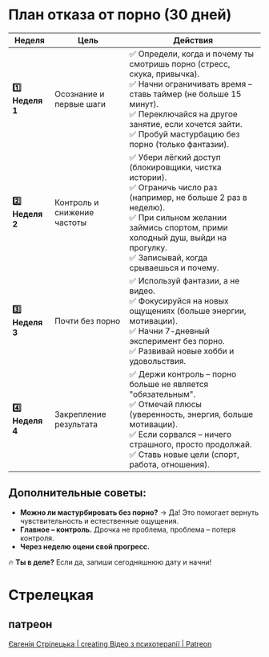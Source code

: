 # План отказа от порно (30 дней)

| Неделя           | Цель                        | Действия                                                                                                                                                                                                                                                    |
| ---------------- | --------------------------- | ----------------------------------------------------------------------------------------------------------------------------------------------------------------------------------------------------------------------------------------------------------- |
| **1️⃣ Неделя 1** | Осознание и первые шаги     | ✅ Определи, когда и почему ты смотришь порно (стресс, скука, привычка).<br> ✅ Начни ограничивать время – ставь таймер (не больше 15 минут).<br> ✅ Переключайся на другое занятие, если хочется зайти.<br> ✅ Пробуй мастурбацию без порно (только фантазии). |
| **2️⃣ Неделя 2** | Контроль и снижение частоты | ✅ Убери лёгкий доступ (блокировщики, чистка истории).<br> ✅ Ограничь число раз (например, не больше 2 раз в неделю).<br> ✅ При сильном желании займись спортом, прими холодный душ, выйди на прогулку.<br> ✅ Записывай, когда срываешься и почему.          |
| **3️⃣ Неделя 3** | Почти без порно             | ✅ Используй фантазии, а не видео.<br> ✅ Фокусируйся на новых ощущениях (больше энергии, мотивации).<br> ✅ Начни 7-дневный эксперимент без порно.<br> ✅ Развивай новые хобби и удовольствия.                                                                 |
| **4️⃣ Неделя 4** | Закрепление результата      | ✅ Держи контроль – порно больше не является "обязательным".<br> ✅ Отмечай плюсы (уверенность, энергия, больше мотивации).<br> ✅ Если сорвался – ничего страшного, просто продолжай.<br> ✅ Ставь новые цели (спорт, работа, отношения).                      |
## Дополнительные советы:
- **Можно ли мастурбировать без порно?** → Да! Это помогает вернуть чувствительность и естественные ощущения.  
- **Главное – контроль.** Дрочка не проблема, проблема – потеря контроля.  
- **Через неделю оцени свой прогресс.**  

🔥 **Ты в деле?** Если да, запиши сегодняшнюю дату и начни!  

# Стрелецкая
## патреон
[Євгенія Стрілецька | creating Відео з психотерапії | Patreon](https://www.patreon.com/c/strilochkaua/membership)
